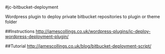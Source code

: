 #jc-bitbucket-deployment

Wordpress plugin to deploy private bitbucket repositories to plugin or theme folder

##Instructions
http://jamescollings.co.uk/wordpress-plugins/jc-deploy-wordpress-deployment-plugin/

##Tutorial
http://jamescollings.co.uk/blog/bitbucket-deployment-script/
